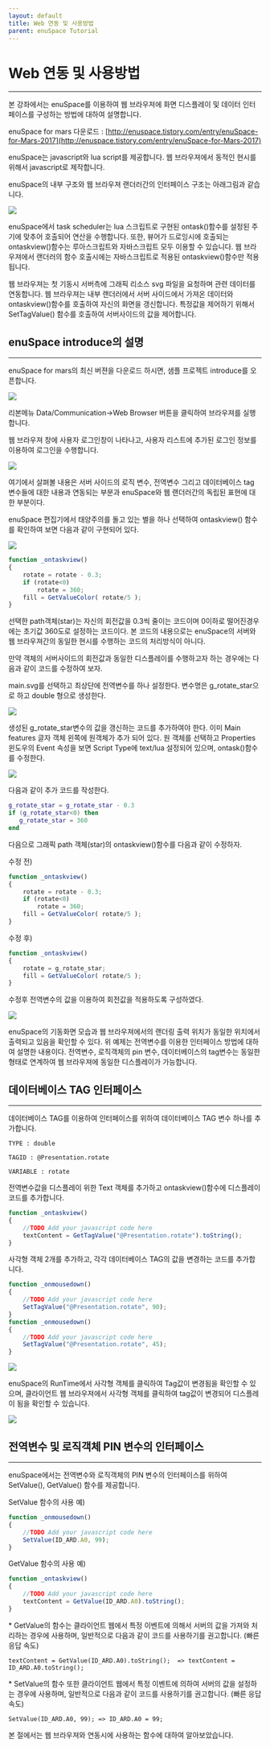 ```yaml
---
layout: default
title: Web 연동 및 사용방법
parent: enuSpace Tutorial
---
```


# **Web 연동 및 사용방법**

---

본 강좌에서는 enuSpace를 이용하여 웹 브라우져에 화면 디스플레이 및 데이터 인터페이스를 구성하는 방법에 대하여 설명합니다.

enuSpace for mars 다운로드 : [http://enuspace.tistory.com/entry/enuSpace-for-Mars-2017](http://enuspace.tistory.com/entry/enuSpace-for-Mars-2017)

enuSpace는 javascript와 lua script를 제공합니다. 웹 브라우져에서 동적인 현시를 위해서 javascript로 제작합니다.

enuSpace의 내부 구조와 웹 브라우져 랜더러간의 인터페이스 구조는 아래그림과 같습니다.

![](/assets/web-interface/web1.png)

enuSpace에서 task scheduler는 lua 스크립트로 구현된 ontask\(\)함수를 설정된 주기에 맞추어 호출되어 연산을 수행합니다. 또한, 뷰어가 드로잉시에 호출되는 ontaskview\(\)함수는 루아스크립트와 자바스크립트 모두 이용할 수 있습니다. 웹 브라우져에서 랜더러의 함수 호출시에는 자바스크립트로 적용된 ontaskview\(\)함수만 적용됩니다.

웹 브라우져는 첫 기동시 서버측에 그래픽 리소스 svg 파일을 요청하며 관련 데이터를 연동합니다. 웹 브라우져는 내부 랜더러에서 서버 사이드에서 가져온 데이터와 ontaskview\(\)함수를 호출하여 자신의 화면을 갱신합니다. 특정값을 제어하기 위해서 SetTagValue\(\) 함수를 호출하여 서버사이드의 값을 제어합니다.

## enuSpace introduce의 설명

---

enuSpace for mars의 최신 버젼을 다운로드 하시면, 샘플 프로젝트 introduce를 오픈합니다.

![](/assets/web-interface/web2.png)

리본메뉴 Data/Communication-&gt;Web Browser 버튼을 클릭하여 브라우져를 실행합니다.

웹 브라우져 창에 사용자 로그인창이 나타나고, 사용자 리스트에 추가된 로그인 정보를 이용하여 로그인을 수행합니다.

![](/assets/web-interface/web3.png)

여기에서 살펴볼 내용은 서버 사이드의 로직 변수, 전역변수 그리고 데이터베이스 tag 변수들에 대한 내용과 연동되는 부분과 enuSpace와 웹 랜더러간의 독립된 표현에 대한 부분이다.

enuSpace 편집기에서 태양주의를 돌고 있는 별을 하나 선택하여 ontaskview\(\) 함수를 확인하여 보면 다음과 같이 구현되어 있다.

![](/assets/web-interface/web4.png)

```js
function _ontaskview()
{
    rotate = rotate - 0.3;
    if (rotate<0)
        rotate = 360;
    fill = GetValueColor( rotate/5 );
}
```

선택한 path객체\(star\)는 자신의 회전값을 0.3씩 줄이는 코드이며 0이하로 떨어진경우에는 초기값 360도로 설정하는 코드이다. 본 코드의 내용으로는 enuSpace의 서버와 웹 브라우져간의 동일한 현시를 수행하는 코드의 처리방식이 아니다.

만약 객체의 서버사이드의 회전값과 동일한 디스플레이를 수행하고자 하는 경우에는 다음과 같이 코드를 수정하여 보자.

main.svg를 선택하고 최상단에 전역변수를 하나 설정한다. 변수명은 g\_rotate\_star으로 하고 double 형으로 생성한다.

![](/assets/web-interface/web5.png)

생성된 g\_rotate\_star변수의 값을 갱신하는 코드를 추가하여야 한다. 이미 Main features 글자 객체 왼쪽에 원객체가 추가 되어 있다. 원 객체를 선택하고 Properties 윈도우의 Event 속성을 보면 Script Type에 text/lua 설정되어 있으며, ontask\(\)함수를 수정한다.

![](/assets/web-interface/web6.png)

다음과 같이 추가 코드를 작성한다.

```lua
g_rotate_star = g_rotate_star - 0.3 
if (g_rotate_star<0) then
   g_rotate_star = 360
end
```

다음으로 그래픽 path 객체\(star\)의 ontaskview\(\)함수를 다음과 같이 수정하자.

수정 전\)

```js
function _ontaskview()
{
    rotate = rotate - 0.3;
    if (rotate<0)
        rotate = 360;
    fill = GetValueColor( rotate/5 );
}
```

수정 후\)

```js
function _ontaskview()
{
    rotate = g_rotate_star;
    fill = GetValueColor( rotate/5 );
}
```

수정후 전역변수의 값을 이용하여 회전값을 적용하도록 구성하였다.

![](/assets/web-interface/web7.png)

enuSpace의 기동화면 모습과 웹 브라우져에서의 랜더링 출력 위치가 동일한 위치에서 출력되고 있음을 확인할 수 있다. 위 예제는 전역변수를 이용한 인터페이스 방법에 대하여 설명한 내용이다. 전역변수, 로직객체의 pin 변수, 데이터베이스의 tag변수는 동일한 형태로 연계하여 웹 브라우져에 동일한 디스플레이가 가능합니다.

## **데이터베이스 TAG 인터페이스**

---

데이터베이스 TAG를 이용하여 인터페이스를 위하여 데이터베이스 TAG 변수 하나를 추가합니다.

`TYPE : double`

`TAGID : @Presentation.rotate`

`VARIABLE : rotate`

전역변수값을 디스플레이 위한 Text 객체를 추가하고 ontaskview\(\)함수에 디스플레이 코드를 추가합니다.

```js
function _ontaskview()
{
    //TODO Add your javascript code here
    textContent = GetTagValue("@Presentation.rotate").toString();
}
```

사각형 객체 2개를 추가하고, 각각 데이터베이스 TAG의 값을 변경하는 코드를 추가합니다.

```js
function _onmousedown()
{
    //TODO Add your javascript code here
    SetTagValue("@Presentation.rotate", 90);
}
function _onmousedown()
{
    //TODO Add your javascript code here
    SetTagValue("@Presentation.rotate", 45);
}
```

![](/assets/web-interface/web8.png)

enuSpace의 RunTime에서 사각형 객체를 클릭하여 Tag값이 변경됨을 확인할 수 있으며, 클라이언트 웹 브라우져에서 사각형 객체를 클릭하여 tag값이 변경되어 디스플레이 됨을 확인할 수 있습니다.

![](/assets/web-interface/web9.png)

## **전역변수 및 로직객체 PIN 변수의 인터페이스**

---

enuSpace에서는 전역변수와 로직객체의 PIN 변수의 인터페이스를 위하여 SetValue\(\), GetValue\(\) 함수를 제공합니다.

SetValue 함수의 사용 예\)

```js
function _onmousedown()
{
    //TODO Add your javascript code here
    SetValue(ID_ARD.A0, 99);
}
```

GetValue 함수의 사용 예\)

```js
function _ontaskview()
{
    //TODO Add your javascript code here
    textContent = GetValue(ID_ARD.A0).toString();
}
```

\* GetValue의 함수는 클라이언트 웹에서 특정 이벤트에 의해서 서버의 값을 가져와 처리하는 경우에 사용하며, 일반적으로 다음과 같이 코드를 사용하기를 권고합니다. \(빠른 응답 속도\)

`textContent = GetValue(ID_ARD.A0).toString();  => textContent = ID_ARD.A0.toString();`

\* SetValue의 함수 또한 클라이언트 웹에서 특정 이벤트에 의하여 서버의 값을 설정하는 경우에 사용하며, 일반적으로 다음과 같이 코드를 사용하기를 권고합니다. \(빠른 응답 속도\)

`SetValue(ID_ARD.A0, 99); => ID_ARD.A0 = 99;`

본 절에서는 웹 브라우져와 연동시에 사용하는 함수에 대하여 알아보았습니다.

